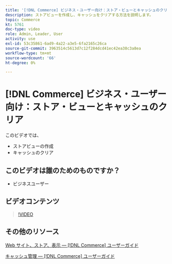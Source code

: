 ```yaml
---
title: '[!DNL Commerce] ビジネス・ユーザー向け：ストア・ビューとキャッシュのクリア'
description: ストアビューを作成し、キャッシュをクリアする方法を説明します。
topic: Commerce
kt: 5761
doc-type: video
role: Admin, Leader, User
activity: use
exl-id: 53c35861-6ad9-4a22-a3e5-6fa2165c26ca
source-git-commit: 3963514c5613d7c12f284dcd41ec42ea38c3a8ea
workflow-type: tm+mt
source-wordcount: '66'
ht-degree: 0%

---
```


# [!DNL Commerce] ビジネス・ユーザー向け：ストア・ビューとキャッシュのクリア

このビデオでは、

- ストアビューの作成
- キャッシュのクリア

## このビデオは誰のためのものですか？

- ビジネスユーザー

## ビデオコンテンツ

>[!VIDEO](https://video.tv.adobe.com/v/35946?quality=12&learn=on)

## その他のリソース

[Web サイト、ストア、表示 — [!DNL Commerce] ユーザーガイド](https://docs.magento.com/user-guide/stores/websites-stores-views.html)

[キャッシュ管理 — [!DNL Commerce] ユーザーガイド](https://docs.magento.com/user-guide/system/cache-management.html)
